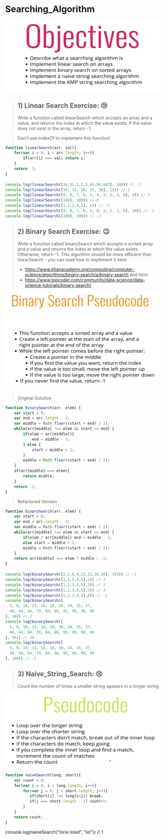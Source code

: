 # Searching_Algorithm

![Searching](https://github.com/NoriKaneshige/Searching_Algorithm/blob/master/Searching.png)
> ## 1) Linear Search Exercise: :cry: 
> Write a function called linearSearch which accepts an array and a value, 
> and returns the index at which the value exists. If the value does not exist in the array, return -1.

> Don't use indexOf to implement this function!

``` js
function linearSearch(arr, val){
    for(var i = 0; i < arr.length; i++){
        if(arr[i] === val) return i;
    }
    return -1;
}

console.log(linearSearch([34,51,1,2,3,45,56,687], 100)) // -1
console.log(linearSearch([10, 15, 20, 25, 30], 15)) // 1
console.log(linearSearch([9, 8, 7, 6, 5, 4, 3, 2, 1, 0], 4)) // 5
console.log(linearSearch([100], 100)) // 0
console.log(linearSearch([1,2,3,4,5], 6)) // -1
console.log(linearSearch([9, 8, 7, 6, 5, 4, 3, 2, 1, 0], 10)) // -1
console.log(linearSearch([100], 200)) // -1
```


> ## 2) Binary Search Exercise: :wink: 
> Write a function called binarySearch which accepts a sorted array and a value and returns the index at which the value exists. Otherwise, return -1.
> This algorithm should be more efficient than linearSearch - you can read how to implement it here 
> - https://www.khanacademy.org/computing/computer-science/algorithms/binary-search/a/binary-search and here 
> - https://www.topcoder.com/community/data-science/data-science-tutorials/binary-search/


![Binary_Search](https://github.com/NoriKaneshige/Searching_Algorithm/blob/master/Binary_Search.png)

> Original Solution
``` js
function binarySearch(arr, elem) {
    var start = 0;
    var end = arr.length - 1;
    var middle = Math.floor((start + end) / 2);
    while(arr[middle] !== elem && start <= end) {
        if(elem < arr[middle]){
            end = middle - 1;
        } else {
            start = middle + 1;
        }
        middle = Math.floor((start + end) / 2);
    }
    if(arr[middle] === elem){
        return middle;
    }
    return -1;
}
```
> Refactored Version
``` js
function binarySearch(arr, elem) {
    var start = 0;
    var end = arr.length - 1;
    var middle = Math.floor((start + end) / 2);
    while(arr[middle] !== elem && start <= end) {
        if(elem < arr[middle]) end = middle - 1;
        else start = middle + 1;
        middle = Math.floor((start + end) / 2);
    }
    return arr[middle] === elem ? middle : -1;
}

console.log(binarySearch([2,5,6,9,13,15,28,30], 103)) // -1
console.log(binarySearch([1,2,3,4,5],2)) // 1
console.log(binarySearch([1,2,3,4,5],3)) // 2
console.log(binarySearch([1,2,3,4,5],5)) // 4
console.log(binarySearch([1,2,3,4,5],6)) // -1
console.log(binarySearch([
  5, 6, 10, 13, 14, 18, 30, 34, 35, 37, 
  40, 44, 64, 79, 84, 86, 95, 96, 98, 99
], 10)) // 2
console.log(binarySearch([
  5, 6, 10, 13, 14, 18, 30, 34, 35, 37, 
  40, 44, 64, 79, 84, 86, 95, 96, 98, 99
], 95)) // 16
console.log(binarySearch([
  5, 6, 10, 13, 14, 18, 30, 34, 35, 37, 
  40, 44, 64, 79, 84, 86, 95, 96, 98, 99
], 100)) // -1
```

> ## 3) Naive_String_Search: :cry: 
> Count the number of times a smaller string appears in a longer string

![Naive_String_Search](https://github.com/NoriKaneshige/Searching_Algorithm/blob/master/Naive_String_Search.png)
``` js
function naiveSearch(long, short){
    var count = 0;
    for(var i = 0; i < long.length; i++){
        for(var j = 0; j < short.length; j++){
           if(short[j] !== long[i+j]) break;
           if(j === short.length - 1) count++;
        }
    }
    return count;
}
```

console.log(naiveSearch("lorie loled", "lol")) // 1

